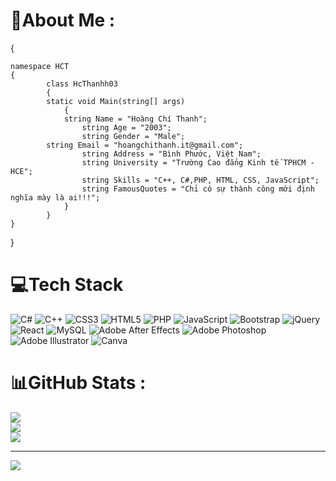 # 💫About Me :
{

	namespace HCT
	{
    	   	class HcThanhh03
    	   	{
        	static void Main(string[] args)
        		{
           	   	string Name = "Hoàng Chí Thanh";
            	   	string Age = "2003";
            	   	string Gender = "Male";
		   	string Email = "hoangchithanh.it@gmail.com";
            	   	string Address = "Bình Phước, Việt Nam";
            	   	string University = "Trường Cao đẳng Kinh tế TPHCM - HCE";
            	   	string Skills = "C++, C#,PHP, HTML, CSS, JavaScript";
            	   	string FamousQuotes = "Chỉ có sự thành công mới định nghĩa mày là ai!!!";
        		}
    	   	}
	}
}


# 💻Tech Stack
![C#](https://img.shields.io/badge/c%23-%23239120.svg?style=flat&logo=c-sharp&logoColor=white) ![C++](https://img.shields.io/badge/c++-%2300599C.svg?style=flat&logo=c%2B%2B&logoColor=white) ![CSS3](https://img.shields.io/badge/css3-%231572B6.svg?style=flat&logo=css3&logoColor=white) ![HTML5](https://img.shields.io/badge/html5-%23E34F26.svg?style=flat&logo=html5&logoColor=white) ![PHP](https://img.shields.io/badge/php-%23777BB4.svg?style=flat&logo=php&logoColor=white) ![JavaScript](https://img.shields.io/badge/javascript-%23323330.svg?style=flat&logo=javascript&logoColor=%23F7DF1E) ![Bootstrap](https://img.shields.io/badge/bootstrap-%23563D7C.svg?style=flat&logo=bootstrap&logoColor=white) ![jQuery](https://img.shields.io/badge/jquery-%230769AD.svg?style=flat&logo=jquery&logoColor=white) ![React](https://img.shields.io/badge/react-%2320232a.svg?style=flat&logo=react&logoColor=%2361DAFB) ![MySQL](https://img.shields.io/badge/mysql-%2300f.svg?style=flat&logo=mysql&logoColor=white) ![Adobe After Effects](https://img.shields.io/badge/Adobe%20After%20Effects-9999FF.svg?style=flat&logo=Adobe%20After%20Effects&logoColor=white) ![Adobe Photoshop](https://img.shields.io/badge/adobephotoshop-%2331A8FF.svg?style=flat&logo=adobephotoshop&logoColor=white) ![Adobe Illustrator](https://img.shields.io/badge/adobeillustrator-%23FF9A00.svg?style=flat&logo=adobeillustrator&logoColor=white) ![Canva](https://img.shields.io/badge/Canva-%2300C4CC.svg?style=flat&logo=Canva&logoColor=white)
# 📊GitHub Stats :
![](https://github-readme-stats.vercel.app/api?username=HcThanh03&theme=radical&hide_border=true&include_all_commits=false&count_private=false)<br/>
![](https://github-readme-streak-stats.herokuapp.com/?user=HcThanh03&theme=radical&hide_border=true)<br/>
![](https://github-readme-stats.vercel.app/api/top-langs/?username=HcThanh03&theme=radical&hide_border=true&include_all_commits=false&count_private=false&layout=compact)

---
[![](https://visitcount.itsvg.in/api?id=HcThanh03&icon=0&color=0)](https://visitcount.itsvg.in)
